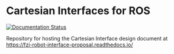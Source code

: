 # Cartesian Interfaces for ROS
[![Documentation Status](https://readthedocs.org/projects/fzi-robot-interface-proposal/badge/?version=latest)](https://fzi-robot-interface-proposal.readthedocs.io/en/latest/?badge=latest)

Repository for hosting the Cartesian Interface design document at https://fzi-robot-interface-proposal.readthedocs.io/
